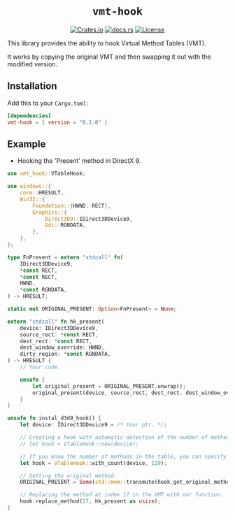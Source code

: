 <div align="center">

# `vmt-hook`

[![Crates.io][crates-badge]][crates-url]
[![docs.rs][docs-badge]][docs-url]
[![License][license-badge]][license-url]

</div>

This library provides the ability to hook Virtual Method Tables (VMT).

It works by copying the original VMT and then swapping it out with the modified version.

## Installation

Add this to your `Cargo.toml`:

```toml
[dependencies]
vmt-hook = { version = "0.1.0" }
```

## Example

- Hooking the 'Present' method in DirectX 9.

```rust
use vmt_hook::VTableHook;

use windows::{
    core::HRESULT,
    Win32::{
        Foundation::{HWND, RECT},
        Graphics::{
            Direct3D9::IDirect3DDevice9,
            Gdi::RGNDATA,
        },
    },
};

type FnPresent = extern "stdcall" fn(
    IDirect3DDevice9,
    *const RECT,
    *const RECT,
    HWND,
    *const RGNDATA,
) -> HRESULT;

static mut ORIGINAL_PRESENT: Option<FnPresent> = None;

extern "stdcall" fn hk_present(
    device: IDirect3DDevice9,
    source_rect: *const RECT,
    dest_rect: *const RECT,
    dest_window_override: HWND,
    dirty_region: *const RGNDATA,
) -> HRESULT {
    // Your code.

    unsafe {
        let original_present = ORIGINAL_PRESENT.unwrap();
        original_present(device, source_rect, dest_rect, dest_window_override, dirty_region)
    }
}

unsafe fn instal_d3d9_hook() {
    let device: IDirect3DDevice9 = /* Your ptr. */;

    // Creating a hook with automatic detection of the number of methods in its VMT.
    // let hook = VTableHook::new(device);

    // If you know the number of methods in the table, you can specify it manually.
    let hook = VTableHook::with_count(device, 119);

    // Getting the original method.
    ORIGINAL_PRESENT = Some(std::mem::transmute(hook.get_original_method(17)));

    // Replacing the method at index 17 in the VMT with our function.
    hook.replace_method(17, hk_present as usize);
}
```

<!-- Links -->
[crates-badge]: https://img.shields.io/crates/v/vmt-hook.svg
[crates-url]: https://crates.io/crates/vmt-hook

[docs-badge]: https://docs.rs/vmt-hook/badge.svg
[docs-url]: https://docs.rs/vmt-hook

[license-badge]: https://img.shields.io/crates/l/vmt-hook
[license-url]: ./LICENSE